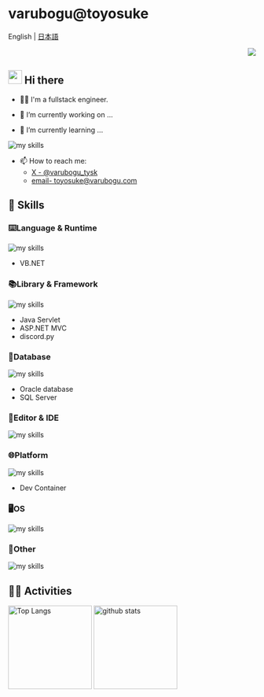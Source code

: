# varubogu@toyosuke

English | [日本語](README.ja.md)

<div align="right">
  <img src="https://komarev.com/ghpvc/?username=varubogu" />
</div>

## <img src="https://media.giphy.com/media/hvRJCLFzcasrR4ia7z/giphy.gif" width="28"> Hi there

- 🧑‍💻 I'm a fullstack engineer.

- 🔭 I’m currently working on ...

- 🌱 I’m currently learning ...
<img alt="my skills" src="https://skillicons.dev/icons?theme=dark&perline=7&i=godot" />

- 📫 How to reach me:
  - [X - @varubogu_tysk](https://x.com/varubogu_tysk)
  - [email- toyosuke@varubogu.com](mailto:toyosuke@varubogu.com)


## 🌱 Skills

### ⌨️Language & Runtime

<img alt="my skills" src="https://skillicons.dev/icons?theme=dark&perline=7&i=html,css,js,ts,nodejs,npm,bun,rust,cs,dotnet,java,py,php" />

- VB.NET

### 📚Library & Framework

<img alt="my skills" src="https://skillicons.dev/icons?theme=dark&perline=7&i=tailwind,react,nodejs,npm,bun,astro,jquery,dotnet" />

- Java Servlet
- ASP.NET MVC
- discord.py

### 💾Database

<img alt="my skills" src="https://skillicons.dev/icons?theme=dark&perline=7&i=postgres,mysql" />

- Oracle database
- SQL Server

### 📝Editor & IDE

<img alt="my skills" src="https://skillicons.dev/icons?theme=dark&perline=7&i=visualstudio,vscode,eclipse,idea,pycharm,phpstorm,webstorm,obsidian" />

### 🌐Platform

<img alt="my skills" src="https://skillicons.dev/icons?theme=dark&perline=7&i=docker,aws,gcp,cloudflare" />

- Dev Container

### 🖥️OS

<img alt="my skills" src="https://skillicons.dev/icons?theme=dark&perline=7&i=windows,linux,ubuntu,apple" />

### 🔧Other

<img alt="my skills" src="https://skillicons.dev/icons?theme=dark&perline=7&i=twitter,discord,bots,notion,postman" />


## 🏃‍♀️ Activities
<div align="left"> 
  <img alt="Top Langs" height="170px" src="https://github-readme-stats.vercel.app/api?username=varubogu&theme=vue-dark&layout=compact" />
  <img alt="github stats" height="170px" src="https://github-readme-stats.vercel.app/api/top-langs/?username=varubogu&theme=vue-dark&layout=compact" />
</div>
